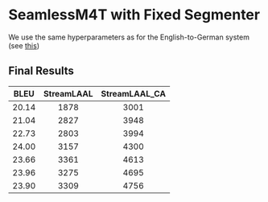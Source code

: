 # SeamlessM4T with Fixed Segmenter

We use the same hyperparameters as for the English-to-German system (see [this](../../de/fixed_segmenter/README.md))

## Final Results

|  BLEU  | StreamLAAL | StreamLAAL_CA |
|:------:|:----------:|:-------------:|
| 20.14  | 1878       | 3001          |
| 21.04  | 2827       | 3948          |
| 22.73  | 2803       | 3994          |
| 24.00  | 3157       | 4300          |
| 23.66  | 3361       | 4613          |
| 23.96  | 3275       | 4695          |
| 23.90  | 3309       | 4756          |
